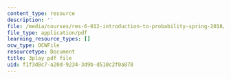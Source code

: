 ```yaml
---
content_type: resource
description: ''
file: /media/courses/res-6-012-introduction-to-probability-spring-2018/f1f3d8c7a20d92343d9bd510c2f0a878_fZ0bbrbNq58.pdf
file_type: application/pdf
learning_resource_types: []
ocw_type: OCWFile
resourcetype: Document
title: 3play pdf file
uid: f1f3d8c7-a20d-9234-3d9b-d510c2f0a878
---
```

